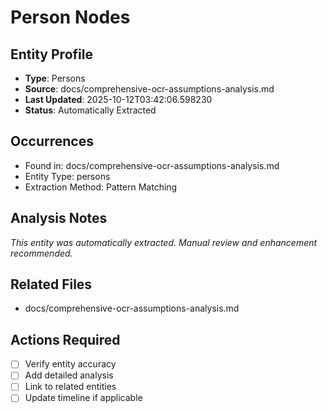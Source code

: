 # Person Nodes

## Entity Profile
- **Type**: Persons
- **Source**: docs/comprehensive-ocr-assumptions-analysis.md
- **Last Updated**: 2025-10-12T03:42:06.598230
- **Status**: Automatically Extracted

## Occurrences
- Found in: docs/comprehensive-ocr-assumptions-analysis.md
- Entity Type: persons
- Extraction Method: Pattern Matching

## Analysis Notes
*This entity was automatically extracted. Manual review and enhancement recommended.*

## Related Files
- docs/comprehensive-ocr-assumptions-analysis.md

## Actions Required
- [ ] Verify entity accuracy
- [ ] Add detailed analysis
- [ ] Link to related entities
- [ ] Update timeline if applicable
